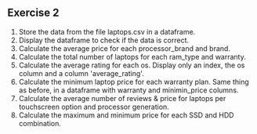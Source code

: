 ## Exercise 2

1. Store the data from the file laptops.csv in a dataframe.
2. Display the dataframe to check if the data is correct.
3. Calculate the average price for each processor_brand and brand.
4. Calculate the total number of laptops for each ram_type and warranty.
5. Calculate the average rating for each os. Display only an index, the os column and a column 'average_rating'.
6. Calculate the minimum laptop price for each warranty plan. Same thing as before, in a dataframe with warranty and minimin_price columns.
7. Calculate the average number of reviews & price for laptops per touchscreen option and processor generation.
8. Calculate the maximum and minimum price for each SSD and HDD combination.
